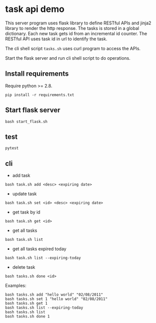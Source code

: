# task api demo

This server program uses flask library to define RESTful APIs
and jinja2 library to render the http response.
The tasks is stored in a global dictionary.
Each new task gets id from an incremental id counter.
The RESTful API uses task id in url to identify the task.

The cli shell script `tasks.sh` uses curl program to access the APIs.

Start the flask server and run cli shell script to do operations.

## Install requirements

Require python >= 2.8.

```
pip install -r requirements.txt
```

## Start flask server

```
bash start_flask.sh
```

## test

```
pytest
```

## cli

* add task

`bash task.sh add <desc> <expiring date>`

* update task

`bash task.sh set <id> <desc> <expiring date>`

* get task by id

`bash task.sh get <id>`

* get all tasks

`bash task.sh list`

* get all tasks expired today

`bash task.sh list --expiring-today`

* delete task

`bash tasks.sh done <id>`

Examples:

```
bash tasks.sh add "hello world" "02/08/2011"
bash tasks.sh set 1 "hello world" "02/08/2011"
bash tasks.sh get 1
bash tasks.sh list --expiring-today
bash tasks.sh list
bash tasks.sh done 1
```
